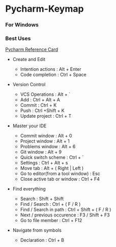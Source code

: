 # Pycharm-Keymap
### For Windows 
### Best Uses

[Pycharm Reference Card](https://resources.jetbrains.com/storage/products/pycharm/docs/PyCharm_ReferenceCard.pdf?_ga=2.260159565.1119855224.1604561230-311796501.1604243799)

- Create and Edit
  - Intention actions : Alt + Enter
  - Code completion : Ctrl + Space


- Version Control
  - VCS Operations : Alt + `
  - Add : Ctrl + Alt + A
  - Commit : Ctrl + K
  - Push : Ctrl +Shift + K
  - Update project : Ctrl + T
    

- Master your IDE
  - Commit window : Alt + 0
  - Project window : Alt + 1
  - Problems window : Alt + 6
  - Git window : Alt + 9
  - Quick switch scheme : Ctrl + `
  - Settings : Ctrl + Alt + s
  - Move tab : Alt + ( Right | Left )
  - Go to editor(from a tool window) : Esc
  - Close active tab or window : Ctrl + F4
  
  
- Find everything
  - Search : Shift + Shift
  - Find / Search : Ctrl + ( F / R )
  - Find / Search in path : Ctrl + Shift + ( F / R )
  - Next / previous occurence : F3 / Shift + F3
  - Go to file member : Ctrl + F12
  
- Navigate from symbols
  - Declaration : Ctrl + B
  
